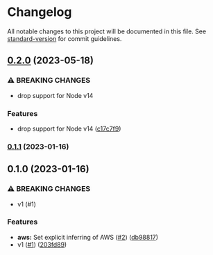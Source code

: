 # Changelog

All notable changes to this project will be documented in this file. See [standard-version](https://github.com/conventional-changelog/standard-version) for commit guidelines.

## [0.2.0](https://github.com/metcoder95/fastify-ip/compare/v0.1.1...v0.2.0) (2023-05-18)


### ⚠ BREAKING CHANGES

* drop support for Node v14

### Features

* drop support for Node v14 ([c17c7f9](https://github.com/metcoder95/fastify-ip/commit/c17c7f9479667cd440449c8f5c08c9dfc8539ff0))

### [0.1.1](https://github.com/metcoder95/fastify-ip/compare/v0.1.0...v0.1.1) (2023-01-16)

## 0.1.0 (2023-01-16)


### ⚠ BREAKING CHANGES

* v1 (#1)

### Features

* **aws:** Set explicit inferring of AWS ([#2](https://github.com/metcoder95/fastify-ip/issues/2)) ([db98817](https://github.com/metcoder95/fastify-ip/commit/db98817f178d202be2baee62fde8218da738d6a7))
* v1 ([#1](https://github.com/metcoder95/fastify-ip/issues/1)) ([203fd89](https://github.com/metcoder95/fastify-ip/commit/203fd89240e0a2fbcffc0bde7269aa03d1f00923))
